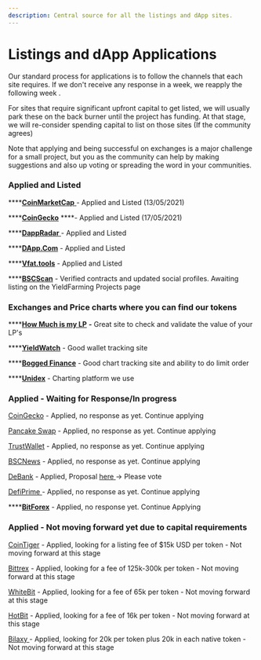 ```yaml
---
description: Central source for all the listings and dApp sites.
---
```


# Listings and dApp Applications

Our standard process for applications is to follow the channels that each site requires. If we don't receive any response in a week, we reapply the following week .

For sites that require significant upfront capital to get listed, we will usually park these on the back burner until the project has funding. At that stage, we will re-consider spending capital to list on those sites \(If the community agrees\)

Note that applying and being successful on exchanges is a major challenge for a small project, but you as the community can help by making suggestions and also up voting or spreading the word in your communities. 

### Applied and Listed

\*\*\*\*[**CoinMarketCap** ](https://coinmarketcap.com/currencies/alchemist-defi-mist/)- Applied and Listed \(13/05/2021\)

\*\*\*\*[**CoinGecko**](https://www.coingecko.com/en/coins/alchemist-defi-mist) ****- Applied and Listed \(17/05/2021\)

\*\*\*\*[**DappRadar** ](https://dappradar.com/binance-smart-chain/defi/alchemist-defi)- Applied and Listed 

\*\*\*\*[**DApp.Com**](https://www.dapp.com/app/alchemist-defi) - Applied and Listed

\*\*\*\*[**Vfat.tools**](https://vfat.tools/bsc/alchemist/)  - Applied and Listed

\*\*\*\*[**BSCScan**](https://bscscan.com/token/0x6f8fe12cc34398d15b7d5a5ba933e550da1d099f) - Verified contracts and updated social profiles. Awaiting listing on the YieldFarming Projects page

### Exchanges and Price charts where you can find our tokens

\*\*\*\*[**How Much is my LP**](https://howmuchismylp.com/) **-** Great site to check and validate the value of your LP's

\*\*\*\*[**YieldWatch**](https://www.yieldwatch.net/) - Good wallet tracking site

\*\*\*\*[**Bogged Finance**](https://bogtools.io/) - Good chart tracking site and ability to do limit order

\*\*\*\*[**Unidex**](https://unidexbeta.app/bscCharting?token=0x6f8FE12CC34398d15b7D5A5BA933E550DA1D099f) - Charting platform we use 

### Applied - Waiting for Response/In progress

[CoinGecko](https://www.coingecko.com/en) - Applied, no response as yet. Continue applying

[Pancake Swap](https://pancakeswap.finance/) -  Applied, no response as yet. Continue applying

[TrustWallet](https://trustwallet.com/) -  Applied, no response as yet. Continue applying

[BSCNews](https://www.bsc.news/) -  Applied, no response as yet. Continue applying

[DeBank](https://debank.com/) -  Applied, Proposal [here ](https://debank.com/vote/625)-&gt; Please vote

[DefiPrime ](https://defiprime.com/bsc) -  Applied, no response as yet. Continue applying

\*\*\*\*[**BitForex**](https://www.bitforex.com/) - Applied, no response yet. Continue Applying

### Applied - Not moving forward yet due to capital requirements

[CoinTiger](https://www.cointiger.com/en-us/) - Applied, looking for a listing fee of $15k USD per token - Not moving forward at this stage

[Bittrex](https://global.bittrex.com/) - Applied, looking for a fee of 125k-300k per token - Not moving forward at this stage

[WhiteBit](https://whitebit.com/)  -  Applied, looking for a fee of 65k per token - Not moving forward at this stage

[HotBit](https://www.hotbit.io/) -  Applied, looking for a fee of 16k per token - Not moving forward at this stage

[Bilaxy ](https://bilaxy.com/) - Applied, looking for 20k per token plus 20k in each native token - Not moving forward at this stage



